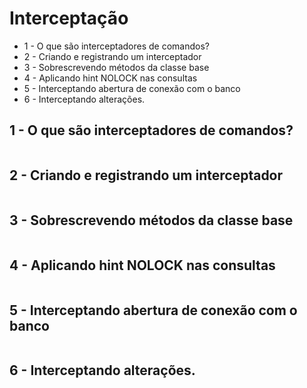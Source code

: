 # Interceptação

* 1 - O que são interceptadores de comandos?
* 2 - Criando e registrando um interceptador
* 3 - Sobrescrevendo métodos da classe base
* 4 - Aplicando hint NOLOCK nas consultas
* 5 - Interceptando abertura de conexão com o banco
* 6 - Interceptando alterações.



## 1 - O que são interceptadores de comandos?
```
```


## 2 - Criando e registrando um interceptador
```
```


## 3 - Sobrescrevendo métodos da classe base
```
```


## 4 - Aplicando hint NOLOCK nas consultas
```
```


## 5 - Interceptando abertura de conexão com o banco
```
```


## 6 - Interceptando alterações.
```
```


